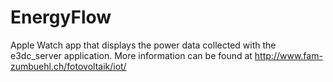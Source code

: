 # EnergyFlow

Apple Watch app that displays the power data collected with the e3dc_server application.
More information can be found at http://www.fam-zumbuehl.ch/fotovoltaik/iot/
